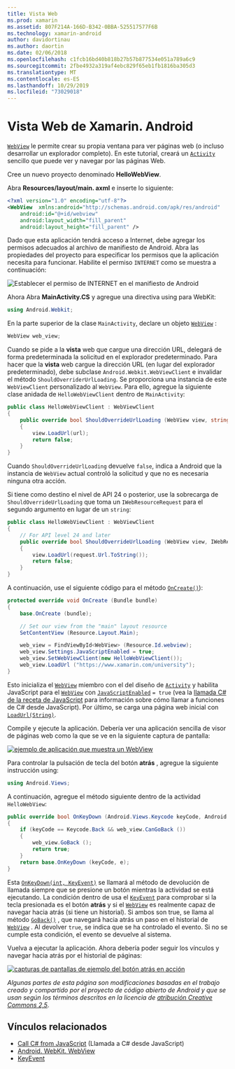 ```yaml
---
title: Vista Web
ms.prod: xamarin
ms.assetid: 807F214A-166D-B342-0BBA-525517577F6B
ms.technology: xamarin-android
author: davidortinau
ms.author: daortin
ms.date: 02/06/2018
ms.openlocfilehash: c1fcb16bd40b818b27b57b877534e051a789a6c9
ms.sourcegitcommit: 2fbe4932a319af4ebc829f65eb1fb1816ba305d3
ms.translationtype: MT
ms.contentlocale: es-ES
ms.lasthandoff: 10/29/2019
ms.locfileid: "73029018"
---
```

# <a name="xamarinandroid-web-view"></a>Vista Web de Xamarin. Android

[`WebView`](xref:Android.Webkit.WebView) le permite crear su propia ventana para ver páginas web (o incluso desarrollar un explorador completo). En este tutorial, creará un [`Activity`](xref:Android.App.Activity) sencillo
que puede ver y navegar por las páginas Web.

Cree un nuevo proyecto denominado **HelloWebView**.

Abra **Resources/layout/main. axml** e inserte lo siguiente:

```xml
<?xml version="1.0" encoding="utf-8"?>
<WebView  xmlns:android="http://schemas.android.com/apk/res/android"
    android:id="@+id/webview"
    android:layout_width="fill_parent"
    android:layout_height="fill_parent" />
```

Dado que esta aplicación tendrá acceso a Internet, debe agregar los permisos adecuados al archivo de manifiesto de Android. Abra las propiedades del proyecto para especificar los permisos que la aplicación necesita para funcionar. Habilite el permiso `INTERNET` como se muestra a continuación:

![Establecer el permiso de INTERNET en el manifiesto de Android](web-view-images/01-set-internet-permissions.png)

Ahora Abra **MainActivity.CS** y agregue una directiva using para WebKit:

```csharp
using Android.Webkit;
```

En la parte superior de la clase `MainActivity`, declare un objeto [`WebView`](xref:Android.Webkit.WebView) :

```csharp
WebView web_view;
```

Cuando se pide a la **vista** web que cargue una dirección URL, delegará de forma predeterminada la solicitud en el explorador predeterminado. Para hacer que la **vista** web cargue la dirección URL (en lugar del explorador predeterminado), debe subclase `Android.Webkit.WebViewClient` e invalidar el método `ShouldOverriderUrlLoading`. Se proporciona una instancia de este `WebViewClient` personalizado al `WebView`. Para ello, agregue la siguiente clase anidada de `HelloWebViewClient` dentro de `MainActivity`:

```csharp
public class HelloWebViewClient : WebViewClient
{
    public override bool ShouldOverrideUrlLoading (WebView view, string url)
    {
        view.LoadUrl(url);
        return false;
    }
}
```

Cuando `ShouldOverrideUrlLoading` devuelve `false`, indica a Android que la instancia de `WebView` actual controló la solicitud y que no es necesaria ninguna otra acción. 

Si tiene como destino el nivel de API 24 o posterior, use la sobrecarga de `ShouldOverrideUrlLoading` que toma un `IWebResourceRequest` para el segundo argumento en lugar de un `string`:

```csharp
public class HelloWebViewClient : WebViewClient
{
    // For API level 24 and later
    public override bool ShouldOverrideUrlLoading (WebView view, IWebResourceRequest request)
    {
        view.LoadUrl(request.Url.ToString());
        return false;
    }
}
```

A continuación, use el siguiente código para el método [`OnCreate()`](xref:Android.App.Activity.OnCreate*)):

```csharp
protected override void OnCreate (Bundle bundle)
{
    base.OnCreate (bundle);

    // Set our view from the "main" layout resource
    SetContentView (Resource.Layout.Main);

    web_view = FindViewById<WebView> (Resource.Id.webview);
    web_view.Settings.JavaScriptEnabled = true;
    web_view.SetWebViewClient(new HelloWebViewClient());
    web_view.LoadUrl ("https://www.xamarin.com/university");
}
```

Esto inicializa el [`WebView`](xref:Android.Webkit.WebView) miembro con el del diseño de [`Activity`](xref:Android.App.Activity) y habilita JavaScript para el [`WebView`](xref:Android.Webkit.WebView) con [`JavaScriptEnabled`](xref:Android.Webkit.WebSettings.JavaScriptEnabled)
`= true` (vea la [llamada C\# de la receta de JavaScript](https://github.com/xamarin/recipes/tree/master/Recipes/android/controls/webview/call_csharp_from_javascript) para información sobre cómo llamar a funciones de C\# desde JavaScript). Por último, se carga una página web inicial con [`LoadUrl(String)`](xref:Android.Webkit.WebView).

Compile y ejecute la aplicación. Debería ver una aplicación sencilla de visor de páginas web como la que se ve en la siguiente captura de pantalla:

[![ejemplo de aplicación que muestra un WebView](web-view-images/02-simple-webview-app-sml.png)](web-view-images/02-simple-webview-app.png#lightbox)

Para controlar la pulsación de tecla del botón **atrás** , agregue la siguiente instrucción using:

```csharp
using Android.Views;
```

A continuación, agregue el método siguiente dentro de la actividad `HelloWebView`:

```csharp
public override bool OnKeyDown (Android.Views.Keycode keyCode, Android.Views.KeyEvent e)
{
    if (keyCode == Keycode.Back && web_view.CanGoBack ())
    {
        web_view.GoBack ();
        return true;
    }
    return base.OnKeyDown (keyCode, e);
}
```

Esta [`OnKeyDown(int, KeyEvent)`](xref:Android.App.Activity.OnKeyDown*)
se llamará al método de devolución de llamada siempre que se presione un botón mientras la actividad se está ejecutando. La condición dentro de usa el [`KeyEvent`](xref:Android.Views.KeyEvent) para comprobar si la tecla presionada es el botón **atrás** y si el [`WebView`](xref:Android.Webkit.WebView) es realmente capaz de navegar hacia atrás (si tiene un historial). Si ambos son true, se llama al método [`GoBack()`](xref:Android.Webkit.WebView.GoBack) , que navegará hacia atrás un paso en el historial de [`WebView`](xref:Android.Webkit.WebView) . Al devolver `true`, se indica que se ha controlado el evento. Si no se cumple esta condición, el evento se devuelve al sistema.

Vuelva a ejecutar la aplicación. Ahora debería poder seguir los vínculos y navegar hacia atrás por el historial de páginas:

[![capturas de pantallas de ejemplo del botón atrás en acción](web-view-images/03-back-button-sml.png)](web-view-images/03-back-button.png#lightbox)

*Algunas partes de esta página son modificaciones basadas en el trabajo creado y compartido por el proyecto de código abierto de Android y que se usan según los términos descritos en la licencia de* [*atribución
Creative Commons 2,5*](https://creativecommons.org/licenses/by/2.5/).

## <a name="related-links"></a>Vínculos relacionados

- [Call C# from JavaScript](https://github.com/xamarin/recipes/tree/master/Recipes/android/controls/webview/call_csharp_from_javascript) (Llamada a C# desde JavaScript)
- [Android. WebKit. WebView](xref:Android.Webkit.WebView)
- [KeyEvent](xref:Android.Webkit.WebView)
